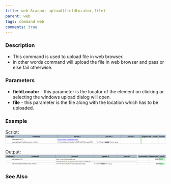 ```yaml
---
title: web &raquo; upload(fieldLocator,file)
parent: web
tags: command web
comments: true
---
```


### Description

- This command is used to upload file in web browser.
- in other words command will upload the file in web browser and pass or else fail otherwise.

### Parameters

- **fieldLocator** - this parameter is the locator of the element on clicking or selecting the windows upload dialog will open.
- **file** - this parameter is the file along with the location which has to be uploaded.

### Example

Script:<br/>
![](image/upload_01.png)

Output:<br/>
![](image/upload_02.png)

### See Also
